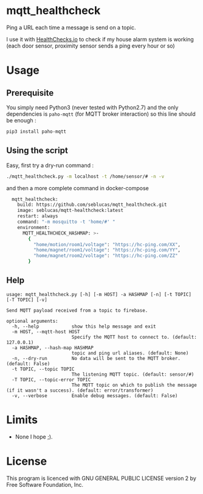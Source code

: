 # mqtt_healthcheck

Ping a URL each time a message is send on a topic.

I use it with [HealthChecks.io](https://healthchecks.io/) to check if my house alarm system is working (each door sensor, proximity sensor sends a ping every hour or so)

# Usage

## Prerequisite

You simply need Python3 (never tested with Python2.7) and the only dependencies is `paho-mqtt` (for MQTT broker interaction) so this line should be enough  :

```bash
pip3 install paho-mqtt
```

## Using the script

Easy, first try a dry-run command :

```bash
./mqtt_healthcheck.py -m localhost -t /home/sensor/# -n -v
```

and then a more complete command in docker-compose

```bash
  mqtt_healthcheck:
    build: https://github.com/seblucas/mqtt_healthcheck.git
    image: seblucas/mqtt-healthcheck:latest
    restart: always
    command: "-m mosquitto -t 'home/#' "
    environment:
      MQTT_HEALTHCHECK_HASHMAP: >-
        {
          "home/motion/room1/voltage": "https://hc-ping.com/XX",
          "home/magnet/room1/voltage": "https://hc-ping.com/YY",
          "home/magnet/room2/voltage": "https://hc-ping.com/ZZ"
        }
```

## Help

```
usage: mqtt_healthcheck.py [-h] [-m HOST] -a HASHMAP [-n] [-t TOPIC] [-T TOPIC] [-v]

Send MQTT payload received from a topic to firebase.

optional arguments:
  -h, --help            show this help message and exit
  -m HOST, --mqtt-host HOST
                        Specify the MQTT host to connect to. (default: 127.0.0.1)
  -a HASHMAP, --hash-map HASHMAP
                        topic and ping url aliases. (default: None)
  -n, --dry-run         No data will be sent to the MQTT broker. (default: False)
  -t TOPIC, --topic TOPIC
                        The listening MQTT topic. (default: sensor/#)
  -T TOPIC, --topic-error TOPIC
                        The MQTT topic on which to publish the message (if it wasn't a success). (default: error/transformer)
  -v, --verbose         Enable debug messages. (default: False)
```

# Limits

 * None I hope ;).

# License

This program is licenced with GNU GENERAL PUBLIC LICENSE version 2 by Free Software Foundation, Inc.